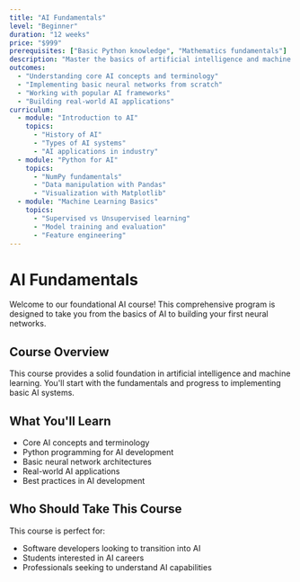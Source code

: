 ```yaml
---
title: "AI Fundamentals"
level: "Beginner"
duration: "12 weeks"
price: "$999"
prerequisites: ["Basic Python knowledge", "Mathematics fundamentals"]
description: "Master the basics of artificial intelligence and machine learning in this comprehensive course."
outcomes:
  - "Understanding core AI concepts and terminology"
  - "Implementing basic neural networks from scratch"
  - "Working with popular AI frameworks"
  - "Building real-world AI applications"
curriculum:
  - module: "Introduction to AI"
    topics:
      - "History of AI"
      - "Types of AI systems"
      - "AI applications in industry"
  - module: "Python for AI"
    topics:
      - "NumPy fundamentals"
      - "Data manipulation with Pandas"
      - "Visualization with Matplotlib"
  - module: "Machine Learning Basics"
    topics:
      - "Supervised vs Unsupervised learning"
      - "Model training and evaluation"
      - "Feature engineering"
---
```


# AI Fundamentals

Welcome to our foundational AI course! This comprehensive program is designed to take you from the basics of AI to building your first neural networks.

## Course Overview

This course provides a solid foundation in artificial intelligence and machine learning. You'll start with the fundamentals and progress to implementing basic AI systems.

## What You'll Learn

- Core AI concepts and terminology
- Python programming for AI development
- Basic neural network architectures
- Real-world AI applications
- Best practices in AI development

## Who Should Take This Course

This course is perfect for:
- Software developers looking to transition into AI
- Students interested in AI careers
- Professionals seeking to understand AI capabilities